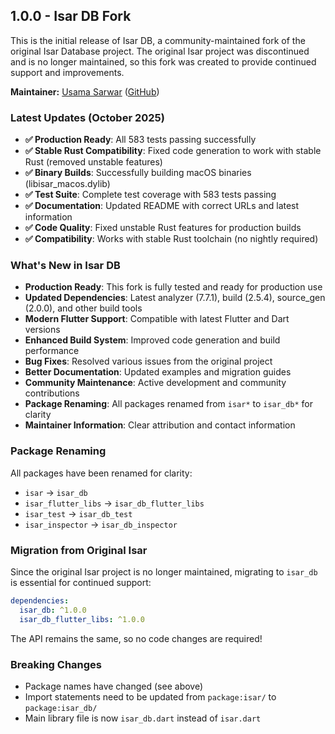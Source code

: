 ## 1.0.0 - Isar DB Fork

This is the initial release of Isar DB, a community-maintained fork of the original Isar Database project. The original Isar project was discontinued and is no longer maintained, so this fork was created to provide continued support and improvements.

**Maintainer:** [Usama Sarwar](https://www.usama.dev) ([GitHub](https://github.com/UsamaSarwar))

### Latest Updates (October 2025)

- **✅ Production Ready**: All 583 tests passing successfully
- **✅ Stable Rust Compatibility**: Fixed code generation to work with stable Rust (removed unstable features)
- **✅ Binary Builds**: Successfully building macOS binaries (libisar_macos.dylib)
- **✅ Test Suite**: Complete test coverage with 583 tests passing
- **✅ Documentation**: Updated README with correct URLs and latest information
- **✅ Code Quality**: Fixed unstable Rust features for production builds
- **✅ Compatibility**: Works with stable Rust toolchain (no nightly required)

### What's New in Isar DB

- **Production Ready**: This fork is fully tested and ready for production use
- **Updated Dependencies**: Latest analyzer (7.7.1), build (2.5.4), source_gen (2.0.0), and other build tools
- **Modern Flutter Support**: Compatible with latest Flutter and Dart versions
- **Enhanced Build System**: Improved code generation and build performance
- **Bug Fixes**: Resolved various issues from the original project
- **Better Documentation**: Updated examples and migration guides
- **Community Maintenance**: Active development and community contributions
- **Package Renaming**: All packages renamed from `isar*` to `isar_db*` for clarity
- **Maintainer Information**: Clear attribution and contact information

### Package Renaming

All packages have been renamed for clarity:

- `isar` → `isar_db`
- `isar_flutter_libs` → `isar_db_flutter_libs`
- `isar_test` → `isar_db_test`
- `isar_inspector` → `isar_db_inspector`

### Migration from Original Isar

Since the original Isar project is no longer maintained, migrating to `isar_db` is essential for continued support:

```yaml
dependencies:
  isar_db: ^1.0.0
  isar_db_flutter_libs: ^1.0.0
```

The API remains the same, so no code changes are required!

### Breaking Changes

- Package names have changed (see above)
- Import statements need to be updated from `package:isar/` to `package:isar_db/`
- Main library file is now `isar_db.dart` instead of `isar.dart`
